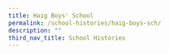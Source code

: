 ```yaml
---
title: Haig Boys' School
permalink: /school-histories/haig-boys-sch/
description: ""
third_nav_title: School Histories
---
```

